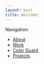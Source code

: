 ```yaml
---
layout: post
title: Welcome!
---
```

Navigation:
- [About](https://wilhuy663.github.io/about/)
- [Work](https://wilhuy663.github.io/work/)
- [Color Guard](https://wilhuy663.github.io/Color&20Guard/)
- [Projects](https://wilhuy663.github.io/projects/)
